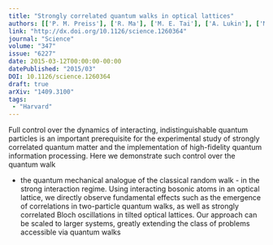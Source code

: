 ```yaml
---
title: "Strongly correlated quantum walks in optical lattices"
authors: [['P. M. Preiss'], ['R. Ma'], ['M. E. Tai'], ['A. Lukin'], ['M. Rispoli'], ['P. Zupancic'], ['Y. Lahini'], ['R. Islam', 'krislam'], ['M. Greiner']]
link: "http://dx.doi.org/10.1126/science.1260364"
journal: "Science"
volume: "347"
issue: "6227"
date: 2015-03-12T00:00:00-00:00
datePublished: "2015/03"
DOI: 10.1126/science.1260364
draft: true
arXiv: "1409.3100"
tags:
 - "Harvard"
---
```



Full control over the dynamics of interacting, indistinguishable quantum
particles is an important prerequisite for the experimental study of strongly
correlated quantum matter and the implementation of high-fidelity quantum
information processing. Here we demonstrate such control over the quantum walk
- the quantum mechanical analogue of the classical random walk - in the strong
interaction regime. Using interacting bosonic atoms in an optical lattice, we
directly observe fundamental effects such as the emergence of correlations in
two-particle quantum walks, as well as strongly correlated Bloch oscillations
in tilted optical lattices. Our approach can be scaled to larger systems,
greatly extending the class of problems accessible via quantum walks
